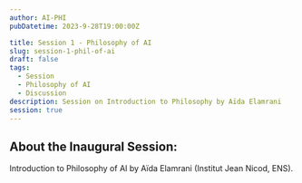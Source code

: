 ```yaml
---
author: AI-PHI
pubDatetime: 2023-9-28T19:00:00Z

title: Session 1 - Philosophy of AI
slug: session-1-phil-of-ai
draft: false
tags:
  - Session
  - Philosophy of AI
  - Discussion
description: Session on Introduction to Philosophy by Aïda Elamrani
session: true
---
```


## About the Inaugural Session:

Introduction to Philosophy of AI by Aïda Elamrani (Institut Jean Nicod, ENS).

<!-- PDF: AI-PHI-1-Intro to Philosophy of AI.pdf | title: Introduction to Philosophy of AI presentation by Aïda Elamrani | type: presentation -->
